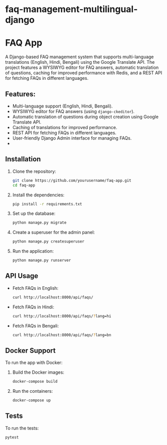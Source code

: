 # faq-management-multilingual-django
# FAQ App

A Django-based FAQ management system that supports multi-language translations (English, Hindi, Bengali) using the Google Translate API. The project features a WYSIWYG editor for FAQ answers, automatic translation of questions, caching for improved performance with Redis, and a REST API for fetching FAQs in different languages.

## Features:
- Multi-language support (English, Hindi, Bengali).
- WYSIWYG editor for FAQ answers (using `django-ckeditor`).
- Automatic translation of questions during object creation using Google Translate API.
- Caching of translations for improved performance.
- REST API for fetching FAQs in different languages.
- User-friendly Django Admin interface for managing FAQs.
- 
## Installation

1. Clone the repository:
   ```bash
   git clone https://github.com/yourusername/faq-app.git
   cd faq-app
   ```

2. Install the dependencies:
   ```bash
   pip install -r requirements.txt
   ```

3. Set up the database:
   ```bash
   python manage.py migrate
   ```

4. Create a superuser for the admin panel:
   ```bash
   python manage.py createsuperuser
   ```

5. Run the application:
   ```bash
   python manage.py runserver
   ```

## API Usage

- Fetch FAQs in English:
  ```bash
  curl http://localhost:8000/api/faqs/
  ```

- Fetch FAQs in Hindi:
  ```bash
  curl http://localhost:8000/api/faqs/?lang=hi
  ```

- Fetch FAQs in Bengali:
  ```bash
  curl http://localhost:8000/api/faqs/?lang=bn
  ```

## Docker Support

To run the app with Docker:

1. Build the Docker images:
   ```bash
   docker-compose build
   ```

2. Run the containers:
   ```bash
   docker-compose up
   ```

## Tests

To run the tests:
```bash
pytest
